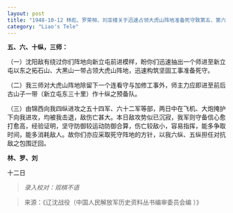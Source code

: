 ```yaml
---
layout: post
title: "1948-10-12 林彪、罗荣桓、刘亚楼关于迅速占领大虎山阵地准备死守致第五、第六、第十纵队等电"
category: "Liao's Tele"
---
```

**五、六、十纵，三师：**

（一）沈阳敌有绕过你们阵地向新立屯前进模样，盼你们迅速抽出一个师进至新立屯以东之拓石山、大黑山一带占领大虎山阵地，迅速构筑坚固工事准备死守。

（二）我三师对大虎山阵地除留下一个连看守与加修工事外，师主力应即进至前后古山子一带（新立屯东三十里）作十纵之预备队。

（三）由锦西向我四纵进攻之五十四军、六十二军等部，两日中在飞机、大炮掩护下向我进攻，均被我击退，敌伤亡甚大。本日敌攻势似已沉寂，我军则守备信心愈打愈高，经验证明，坚守防御较运动防御合算，伤亡较敌小，容易指挥，能多争取时间，能多消耗敌人。故你们亦应采取死守阵地的方针，以我六纵、五纵担任对抗敌之包围迂回。

**林、罗、刘**

十二日



> *录入校对：观棋不语*

> 来源：《辽沈战役（中国人民解放军历史资料丛书编审委员会编 ）》
